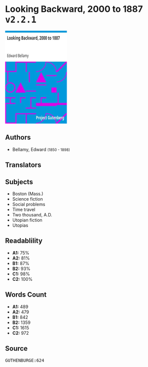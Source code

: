 # Looking Backward, 2000 to 1887 <kbd>v2.2.1</kbd>

![](./cover.medium.jpg "")

## Authors


 - Bellamy, Edward <small>(1850 - 1898)</small>

## Translators



## Subjects


 - Boston (Mass.)
 - Science fiction
 - Social problems
 - Time travel
 - Two thousand, A.D.
 - Utopian fiction
 - Utopias

## Readablility


 - **A1:** 75%
 - **A2:** 81%
 - **B1:** 87%
 - **B2:** 93%
 - **C1:** 98%
 - **C2:** 100%

## Words Count


 - **A1:** 489
 - **A2:** 479
 - **B1:** 842
 - **B2:** 1359
 - **C1:** 1615
 - **C2:** 972

## Source


<kbd>GUTHENBURGE:624</kbd>
